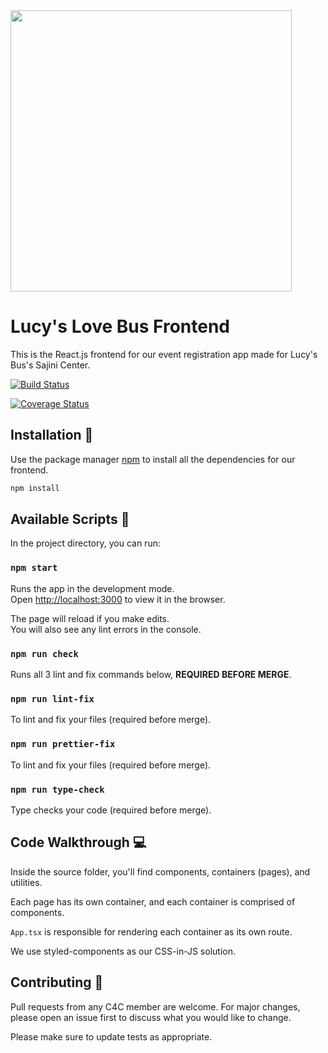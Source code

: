 <img src="https://cdn.firespring.com/images/d8b7f14f-5a80-445d-96e7-49cfd18526f7.png" width="450px"/>

# Lucy's Love Bus Frontend

This is the React.js frontend for our event registration app made for Lucy's Bus's Sajini Center.

[![Build Status](https://travis-ci.org/Code-4-Community/lucys-love-bus-frontend.svg?branch=master)](https://travis-ci.org/Code-4-Community/lucys-love-bus-frontend)

[![Coverage Status](https://coveralls.io/repos/github/Code-4-Community/lucys-love-bus-frontend/badge.svg?branch=master)](https://coveralls.io/github/Code-4-Community/lucys-love-bus-frontend?branch=master)

## Installation :wrench:

Use the package manager [npm](https://www.npmjs.com/) to install all the dependencies for our frontend.

```bash
npm install
```

## Available Scripts :robot:

In the project directory, you can run:

### `npm start`

Runs the app in the development mode.<br />
Open [http://localhost:3000](http://localhost:3000) to view it in the browser.

The page will reload if you make edits.<br />
You will also see any lint errors in the console.

### `npm run check`

Runs all 3 lint and fix commands below, **REQUIRED BEFORE MERGE**.

### `npm run lint-fix`

To lint and fix your files (required before merge).

### `npm run prettier-fix`

To lint and fix your files (required before merge).

### `npm run type-check`

Type checks your code (required before merge).

## Code Walkthrough :computer:
Inside the source folder, you'll find components, containers (pages), and utilities.

Each page has its own container, and each container is comprised of components.

`App.tsx` is responsible for rendering each container as its own route.

We use styled-components as our CSS-in-JS solution.

## Contributing :handshake:
Pull requests from any C4C member are welcome. For major changes, please open an issue first to discuss what you would like to change.

Please make sure to update tests as appropriate.